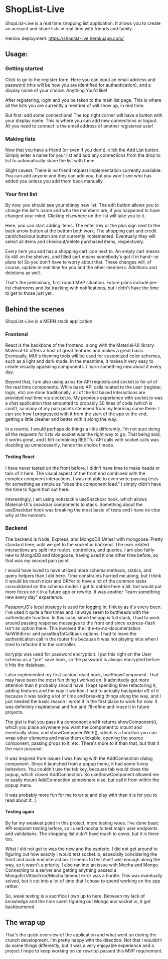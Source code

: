 # ShopList-Live

ShopList-Live is a real time shopping list application. It allows you to create an account and share lists in real time with friends and family.

Heroku deployment: https://shoplist-live.herokuapp.com/

## Usage:

### Getting started

Click to go to the register form. Here you can input an email address and password (this will be how you are identified for authentication), and a display name of your choice. Anything You'd like!

After registering, login and you be taken to the main list page. This is where all the lists you are currently a member of will show up, in real time.

But first: add some connections! The top right corner will have a button with your display name. This is where you can add new connections or logout. All you need to connect is the email address of another registered user!

### Making lists

Now that you have a friend (or even if you don't), click the Add List button. Simply enter a name for your list and add any connections from the drop to list to automatically share the list with them.

Slight caveat: There is no friend request implementation currently available. You can add anyone and they can add you, but you won't see who has added you unless you add them back manually.

### Your first list

By now, you should see your shiney new list. The edit button allows you to change the list's name and who the members are, if you happened to have changed your mind. Clicking elsewhere on the list will take you to it.

Here, you can start adding items. The enter key or the plus sign next to the back arrow button at the bottom both work. The shopping cart and credit card/checkout button are not currently implemented. Eventually they will select all items and checkout/delete purchased items, respectively.

Every item you add has a shopping cart icon next to. An empty cart means its still on the shelves, and filled cart means somebody's got it in hand--or plans to! So you don't have to worry about that. These changes will, of course, update in real time for you and the other members. Additions and deletions as well.

That's the preliminary, first round MVP situation. Future plans include per-list chatrooms and list tracking with notifications, but I didn't have the time to get to those just yet.

## Behind the scenes

ShopList-Live is a MERN stack application.

### Frontend

React is the backbone of the frontend, along with the Material-UI library. Material-UI offers a host of great features and makes a great basis. Eventually, MUI's theming tools will be used for customized color schemes, such as a light and dark mode. In the meantime, it makes it very easy to create visually appealing components. I learn something new about it every day.

Beyond that, I am also using axios for API requests and socket.io for all of the real time components. While basic API calls related to the user (register, login, etc) are done traditionally, all of the list based interactions are provided real time via siocket.io. My previous experience with socket.io was a chat application that amounted to probably 30 lines of code (which is cool!), so many of my pain points stemmed from my learning curve there. I can see how I progressed with it from the start of the app to the end, getting a little cleaner and better with it along the way.

In a rewrite, I would perhaps do things a little differently. I'm not sure doing all the requests for lists via socket was the right way to go. That being said, it works great, and I felt combining RESTful API calls with socket calls was doubling up unnecessarily, hence the choice I made.

#### Testing React

I have never tested on the front before, I didn't have time to make heads or tails of it here. The visual aspect of the front end combined with the complex compnent interactions, I was not able to even write passing tests for something as simple as "does the component load." I simply didn't have the time to figure that out here.

Interestingly, I am using notistack's useSnackbar hook, which allows Material-UI's snackbar components to stack. Something about the useSnackbar hook was breaking the most basic of tests and I have no clue why at the moment.

### Backend

The backend is Node, Express, and MongoDB (Atlas) with mongoose. Pretty standard here, until we get to the socket.io backend. The user related interactions are split into routes, controllers, and queries. I am also fairly new to MongoDB and Mongoose, having used it one other time before, so that was my second pain point.

I would have loved to have utilized more schema methods, statics, and query helpers than I did here. Time constraints hurried me along, but I think it would be much nicer and DRYer to have a lot of the common tasks consolidated on the schema model. I got to dabble here a bit, but would put more focus on it in a future app or rewrite. It was another "learn something new every day" experience.

PassportJS's local strategy is used for logging in, finicky as it's every been. I've used it quite a few times and I always seem to buttheads with the authenticate function. In this case, since the app is full stack, I had to work around passing response messages to the front end since express-flash isn't an option there. This involved the little-to-no-documentation failWithError and passReqToCallback options. I had to leave the authentication call in the router file because it was not playing nice when I tried to refactor it to the controller.

bcryptjs was used for password encryption. I put this right on the User schema as a "pre" save hook, so the password is always encrypted before it hits the database.

I also implemented my first custom react hook, useShowComponent. That may have been the most fun thing I worked on. It admittedly got more attention than it probably should have. I kept spending time refactoring it, adding features and the way it worked. I had to actually backpedal off of it because it was taking a lot of time and breaking things along the way, and I just needed the basic reason I wrote it in the first place to work for now. It was definitely inspirational and fun and I'll refine and reuse it in future projects.

The gist is that you pass it a component and it returns showComponent(), which you place anywhere you want the component to mount and eventually show, and showComponentWith(), which is a function you can wrap other elements and make them clickable, opening the source component, passing props to it, etc. There's more to it than that, but that it the main purpose.

It was inspired from issues I was having with the AddConnection dialog component. Since it launched from a popup menu, it had some funny behaviors. You couldn't use the tab key, because tab would close the popup, which closed AddConnection. So useShowComponent allowed me to easily mount AddConnection somewhere else, but call it from within the popup menu.

It was probably more fun for me to write and play with than it is for you to read about it. :)

#### Testing again

By far my weakest point in this project, more testing woes. I've done basic API endpoint testing before, so I used mocha to test major user endpoints and validations. The shopping list didn't have much to cover, but it is there too.

What I did not get to was the new and the esoteric. I did not get around to figuring out how exactly I would test socket.io, especially considering the front and back end interaction. It seems to test itself well enough along the way, so it wasn't a priority. I also ran into an issue with Mocha and Mongo. Connecting to a server and getting anything passed a MongoErr/AtlasError/Mocha timeout error was a hurdle. This was eventually solved, but it cut into a lot of time that I chose to spend working on the app rather.

So, weak testing is a sacrifice I own up to here. Between my lack of knowledge and the time spent figuring out Mongo and socket.io, it got backburnered.

## The wrap up

That's the quick overview of the application and what went on during the crunch development. I'm pretty happy with the direction. Not that I wouldn't do some things differently, but it was a very enjoyable experience and a project I hope to keep working on (or rewrite) passed this MVP requirement.
